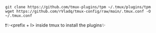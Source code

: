 ```
git clone https://github.com/tmux-plugins/tpm ~/.tmux/plugins/tpm
wget https://github.com/rVladq/tmux-config/raw/main/.tmux.conf -O ~/.tmux.conf
```
❗✨<prefix + I> inside tmux to install the plugins✨
